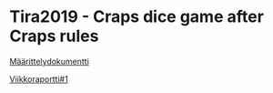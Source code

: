 # Tira2019 - Craps dice game after Craps rules
[Määrittelydokumentti](Docs/Määrittelydokumentti.pdf)

[Viikkoraportti#1](Docs/Viikkoraportti1.pdf)

